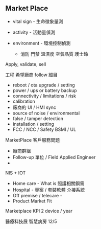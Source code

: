 ## Market Place

* vital sign - 生命徵象量測

* activity - 活動量偵測

* environment - 環境控制偵測
  * 消防 門禁 溫濕度 空氣品質 護士鈴

Apply, validate, sell

工程 希望廠商 follow 細目
  * reboot / ota upgrade / setting
  * power / ups or battery backup
  * connectivity / limitations / risk
  * calibration
  * 廠商的 UI / HMI sync
  * source of noise / environmental
  * false / tamper detection
  * installation / setting
  * FCC / NCC / Safety BSMI / UL


MarketPlace 客戶服務問題
 * 廠商群組
 * Follow-up 單位 / Field Applied Engineer
 * 

NIS + IOT 
* Home care - What is 照護相關鋼需
* Hospital - 專案 / 套裝軟體 介接系統
* Off premise / telecare - 
* Product Market Fit


Marketplace KPI
2 device / year

醫療科技展
智慧病房 12/5






